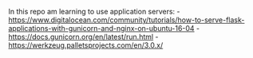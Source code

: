 In this repo am learning to use application servers:
    - https://www.digitalocean.com/community/tutorials/how-to-serve-flask-applications-with-gunicorn-and-nginx-on-ubuntu-16-04
    - https://docs.gunicorn.org/en/latest/run.html
    - https://werkzeug.palletsprojects.com/en/3.0.x/
